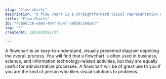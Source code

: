 ```yaml
---
slug: "flow-charts"
description: "A flow chart is a straightforward visual representation of a complex process."
title: "Flow Charts"
ID: "72659c16-e60d-494f-9b4f-a9b39c19da67"
tag: "F"
createdAt: 1655820552737

---
```

A flowchart is an easy-to-understand, visually presented diagram depicting the overall process. You will find that a flowchart is often used in business, science, and information technology-related activities, but they are equally useful for administrative processes. A flowchart will be of great use to you if you are the kind of person who likes visual solutions to problems.